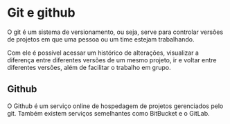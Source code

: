# Git e github

O git é um sistema de versionamento, ou seja, serve para controlar versões de projetos em que uma pessoa ou um time estejam trabalhando.

Com ele é possível acessar um histórico de alterações, visualizar a diferença entre diferentes versões de um mesmo projeto, ir e voltar entre diferentes versões, além de facilitar o trabalho em grupo.

## Github

O Github é um serviço online de hospedagem de projetos gerenciados pelo git. Também existem serviços semelhantes como BitBucket e o GitLab.